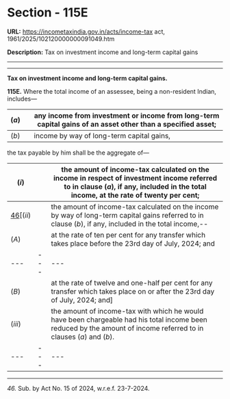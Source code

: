 # Section - 115E

**URL:** https://incometaxindia.gov.in/acts/income-tax act, 1961/2025/102120000000091049.htm

**Description:** Tax on investment income and long-term capital gains

---

****  
  
**Tax on investment income and long-term capital gains.**

**115E.** Where the total income of an assessee, being a non-resident Indian, includes—

(_a_) |  |  any income from investment or income from long-term capital gains of an asset other than a specified asset;  
---|---|---  
(_b_) |  |  income by way of long-term capital gains,  
  
the tax payable by him shall be the aggregate of—

(_i_) |  |  the amount of income-tax calculated on the income in respect of investment income referred to in clause (_a_), if any, included in the total income, at the rate of twenty per cent;  
---|---|---  
[46](javascript:ShowFootnote\('fn46'\);)[(_ii_) |  |  the amount of income-tax calculated on the income by way of long-term capital gains referred to in clause (_b_), if any, included in the total income,--  
(_A_) |  |  at the rate of ten per cent for any transfer which takes place before the 23rd day of July, 2024; and  
---|---|---  
(_B_) |  |  at the rate of twelve and one-half per cent for any transfer which takes place on or after the 23rd day of July, 2024; and]  
(_iii_) |  |  the amount of income-tax with which he would have been chargeable had his total income been reduced by the amount of income referred to in clauses (_a_) and (_b_).  
---|---|---  
  
* * *

_46._ Sub. by Act No. 15 of 2024, w.r.e.f. 23-7-2024.